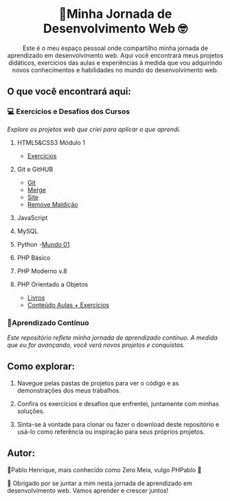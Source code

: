 <h1 align="center">🚀Minha Jornada de Desenvolvimento Web 🤓</h1>

<p align="center">Este é o meu espaço pessoal onde compartilho minha jornada de aprendizado em desenvolvimento web. Aqui você encontrará meus projetos didáticos, exercícios das aulas e experiências à medida que vou adquirindo novos conhecimentos e habilidades no mundo do desenvolvimento web.<p/>

## O que você encontrará aqui:
### 💻 **Exercícios e Desafios dos Cursos**
*Explore os projetos web que criei para aplicar o que aprendi.*

1. HTML5&CSS3 Módulo 1
     - [Exercícios](https://github.com/phpablo/Mod1_HTML5-CSS3/tree/main/Exerc%C3%ADcios)
   
2. Git e GitHUB
    - [Git](https://github.com/phpablo/Projetogit)
    - [Merge](https://github.com/phpablo/testando-merge)
    - [Site](https://github.com/phpablo/projeto-site)
    - [Remove Maldição](https://github.com/phpablo/Hello-World)
4. JavaScript
5. MySQL
6. Python
   -[Mundo 01](https://github.com/phpablo/Curso-de-Python-Mundo-1.git)
8. PHP Básico
9. PHP Moderno v.8
10. PHP Orientado a Objetos
     - [Livros](https://github.com/phpablo/ProjetoLivro)
     - [Conteúdo Aulas + Exercícios](https://github.com/phpablo/PHP-Orientado-a-Objetos.git)

### 🚧Aprendizado Contínuo

*Este repositório reflete minha jornada de aprendizado contínuo. A medida que eu for avançando, você verá novos projetos e conquistas.*

## Como explorar:

1. Navegue pelas pastas de projetos para ver o código e as demonstrações dos meus trabalhos.

2. Confira os exercícios e desafios que enfrentei, juntamente com minhas soluções.

3. Sinta-se à vontade para clonar ou fazer o download deste repositório e usá-lo como referência ou inspiração para seus próprios projetos.


## Autor:

🚀Pablo Henrique, mais conhecido como Zero Meia, vulgo PHPablo 🥇

🧠 Obrigado por se juntar a mim nesta jornada de aprendizado em desenvolvimento web. Vamos aprender e crescer juntos!
